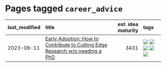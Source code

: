 # Pages tagged `career_advice`

|last_modified|title|est. idea maturity|tags
|:---|:---|---:|:---|
|2023-08-11|[Early Adoption: How to Contribute to Cutting Edge Research w/o needing a PhD](../early_adoption_and_fomo.md)|3431|[![](https://img.shields.io/badge/tag-autobiographical-4db4d2)](../tags/autobiographical.md) [![](https://img.shields.io/badge/tag-career_advice-3b18a)](../tags/career_advice.md) [![](https://img.shields.io/badge/tag-early_adoption-957448)](../tags/early_adoption.md) [![](https://img.shields.io/badge/tag-mentoring-936135)](../tags/mentoring.md) [![](https://img.shields.io/badge/tag-reddit-deeba9)](../tags/reddit.md)|